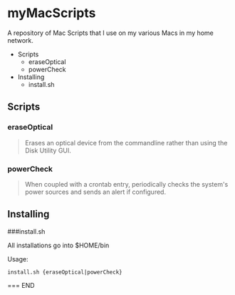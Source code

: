 myMacScripts
============
A repository of Mac Scripts that I use on my various Macs in my home network.

+ Scripts
  * eraseOptical
  * powerCheck
+ Installing
  * install.sh

Scripts
-------

### eraseOptical
> Erases an optical device from the commandline rather than using the
> Disk Utility GUI.

### powerCheck
> When coupled with a crontab entry, periodically checks the system's power
> sources and sends an alert if configured.

Installing
----------

###install.sh

All installations go into $HOME/bin

Usage:

	install.sh {eraseOptical|powerCheck}

===
END